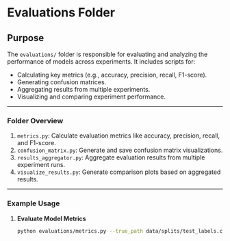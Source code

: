 # Evaluations Folder

## Purpose
The `evaluations/` folder is responsible for evaluating and analyzing the performance of models across experiments. It includes scripts for:
- Calculating key metrics (e.g., accuracy, precision, recall, F1-score).
- Generating confusion matrices.
- Aggregating results from multiple experiments.
- Visualizing and comparing experiment performance.

---

### Folder Overview

1. `metrics.py`: Calculate evaluation metrics like accuracy, precision, recall, and F1-score.
2. `confusion_matrix.py`: Generate and save confusion matrix visualizations.
3. `results_aggregator.py`: Aggregate evaluation results from multiple experiment runs.
4. `visualize_results.py`: Generate comparison plots based on aggregated results.

---

### Example Usage

1. **Evaluate Model Metrics**
   ```bash
   python evaluations/metrics.py --true_path data/splits/test_labels.csv --pred_path results/predictions.csv --output_path results/evaluation.json